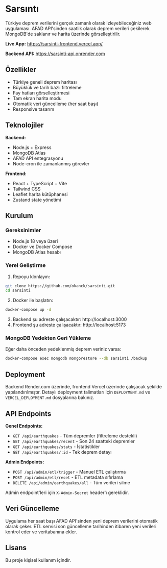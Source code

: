 # Sarsıntı

Türkiye deprem verilerini gerçek zamanlı olarak izleyebileceğiniz web uygulaması. AFAD API'sinden saatlik olarak deprem verileri çekilerek MongoDB'de saklanır ve harita üzerinde görselleştirilir.

**Live App:** https://sarsinti-frontend.vercel.app/

**Backend API:** https://sarsinti-api.onrender.com

## Özellikler

- Türkiye geneli deprem haritası
- Büyüklük ve tarih bazlı filtreleme
- Fay hatları görselleştirmesi
- Tam ekran harita modu
- Otomatik veri güncelleme (her saat başı)
- Responsive tasarım

## Teknolojiler

**Backend:**
- Node.js + Express
- MongoDB Atlas
- AFAD API entegrasyonu
- Node-cron ile zamanlanmış görevler

**Frontend:**
- React + TypeScript + Vite
- Tailwind CSS
- Leaflet harita kütüphanesi
- Zustand state yönetimi

## Kurulum

### Gereksinimler

- Node.js 18 veya üzeri
- Docker ve Docker Compose
- MongoDB Atlas hesabı

### Yerel Geliştirme

1. Repoyu klonlayın:
```bash
git clone https://github.com/okanck/sarsinti.git
cd sarsinti
```

2. Docker ile başlatın:
```bash
docker-compose up -d
```

3. Backend şu adreste çalışacaktır: http://localhost:3000
4. Frontend şu adreste çalışacaktır: http://localhost:5173

### MongoDB Yedekten Geri Yükleme

Eğer daha önceden yedeklenmiş deprem veriniz varsa:

```bash
docker-compose exec mongodb mongorestore --db sarsinti /backup
```

## Deployment

Backend Render.com üzerinde, frontend Vercel üzerinde çalışacak şekilde yapılandırılmıştır. Detaylı deployment talimatları için `DEPLOYMENT.md` ve `VERCEL_DEPLOYMENT.md` dosyalarına bakınız.

## API Endpoints

**Genel Endpoints:**
- `GET /api/earthquakes` - Tüm depremler (filtreleme destekli)
- `GET /api/earthquakes/recent` - Son 24 saatteki depremler
- `GET /api/earthquakes/stats` - İstatistikler
- `GET /api/earthquakes/:id` - Tek deprem detayı

**Admin Endpoints:**
- `POST /api/admin/etl/trigger` - Manuel ETL çalıştırma
- `POST /api/admin/etl/reset` - ETL metadata sıfırlama
- `DELETE /api/admin/earthquakes/all` - Tüm verileri silme

Admin endpoint'leri için `X-Admin-Secret` header'ı gereklidir.

## Veri Güncelleme

Uygulama her saat başı AFAD API'sinden yeni deprem verilerini otomatik olarak çeker. ETL servisi son güncelleme tarihinden itibaren yeni verileri kontrol eder ve veritabanına ekler.

## Lisans

Bu proje kişisel kullanım içindir.
